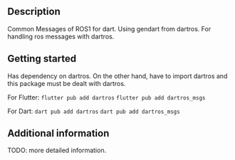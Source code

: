 <!--
This README describes the package. If you publish this package to pub.dev,
this README's contents appear on the landing page for your package.

For information about how to write a good package README, see the guide for
[writing package pages](https://dart.dev/guides/libraries/writing-package-pages).

For general information about developing packages, see the Dart guide for
[creating packages](https://dart.dev/guides/libraries/create-library-packages)
and the Flutter guide for
[developing packages and plugins](https://flutter.dev/developing-packages).
-->

## Description

Common Messages of ROS1 for dart. Using gendart from dartros.
For handling ros messages with dartros.

## Getting started

Has dependency on dartros.
On the other hand, have to import dartros and this package must be dealt with dartros.

For Flutter:
`flutter pub add dartros`
`flutter pub add dartros_msgs`

For Dart:
`dart pub add dartros`
`dart pub add dartros_msgs`

## Additional information

TODO: more detailed information.